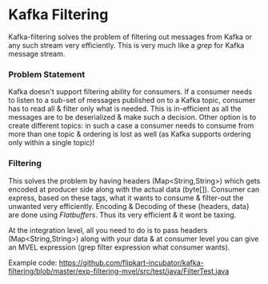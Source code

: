 Kafka Filtering
===========
Kafka-filtering solves the problem of filtering out messages from Kafka or any such stream very efficiently. This is very much like a *grep* for Kafka message stream. 

### Problem Statement
Kafka doesn't support filtering ability for consumers. If a consumer needs to listen to a sub-set of messages published on to a Kafka topic, consumer has to read all & filter only what is needed. This is in-efficient as all the messages are to be deserialized & make such a decision. Other option is to create different topics: in such a case a consumer needs to consume from more than one topic & ordering is lost as well (as Kafka supports ordering only within a single topic)! 

### Filtering
This solves the problem by having headers (Map<String,String>) which gets encoded at producer side along with the actual data (byte[]). Consumer can express, based on these tags, what it wants to consume & filter-out the unwanted very efficiently. Encoding & Decoding of these {headers, data} are done using *Flatbuffers*. Thus its very efficient & it wont be taxing. 

At the integration level, all you need to do is to pass headers (Map<String,String>) along with your data & at consumer level you can give an MVEL expression (grep filter expression what consumer wants).

Example code: 
https://github.com/flipkart-incubator/kafka-filtering/blob/master/exp-filtering-mvel/src/test/java/FilterTest.java




